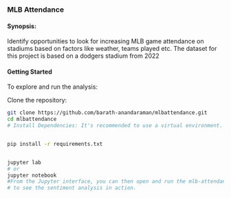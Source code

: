 ### MLB Attendance
#### Synopsis: 
Identify opportunities to look for increasing MLB game attendance on stadiums based on factors like weather, teams played etc. The dataset for this project is based on a dodgers stadium from 2022

#### Getting Started
To explore and run the analysis:

Clone the repository:
``` Bash
git clone https://github.com/barath-anandaraman/mlbattendance.git
cd mlbattendance
# Install Dependencies: It's recommended to use a virtual environment.


pip install -r requirements.txt
```

``` Bash

jupyter lab
# or
jupyter notebook
#From the Jupyter interface, you can then open and run the mlb-attendance.ipynb files 
# to see the sentiment analysis in action.

```
